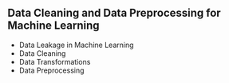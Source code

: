 ## Data Cleaning and Data Preprocessing for Machine Learning
- Data Leakage in Machine Learning
- Data Cleaning
- Data Transformations
- Data Preprocessing
